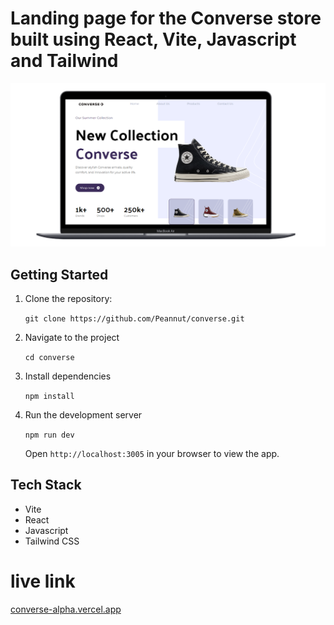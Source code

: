 # Landing page for the Converse store built using React, Vite, Javascript and Tailwind

<img src="src/assets/images/websitemockup.png" >


## Getting Started

1. Clone the repository:

   ```git clone https://github.com/Peannut/converse.git```

2. Navigate to the project

   ```cd converse```
   
4. Install dependencies

   ```npm install```
   
6. Run the development server

   ```npm run dev```

   Open ```http://localhost:3005``` in your browser to view the app.


## Tech Stack

- Vite
- React
- Javascript
- Tailwind CSS


# live link
 [converse-alpha.vercel.app](https://converse-alpha.vercel.app/)
